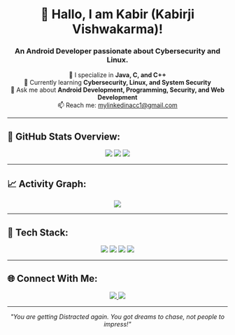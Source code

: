 <!-- Header with Gradient -->
<p align="center">
  <a href="[https://www.youtube.com/watch?v=YOUR_VIDEO_ID](https://www.google.com/imgres?q=lagtrain%20gif&imgurl=https%3A%2F%2Fi.pinimg.com%2Foriginals%2Fb4%2Fa1%2F91%2Fb4a191e1d7f4d288f3b1204b159a9ff8.gif&imgrefurl=https%3A%2F%2Fwww.pinterest.com%2Fpin%2Flag-train-gif-lag-train-inabakumori-discover-share-gifs--620089442454493280%2F&docid=ntK4hsdQZ6GHpM&tbnid=vQjIcu4yXxDFWM&vet=12ahUKEwivytDMq5mOAxUrh1YBHW8yK1cQM3oECBYQAA..i&w=498&h=280&hcb=2&ved=2ahUKEwivytDMq5mOAxUrh1YBHW8yK1cQM3oECBYQAA)" target="_blank">
  </a>
</p>


<h1 align="center">👋 Hallo, I am Kabir (Kabirji Vishwakarma)!</h1>
<h3 align="center">An Android Developer passionate about Cybersecurity and Linux.</h3>

<p align="center">
  📱 I specialize in <b>Java, C, and C++</b> <br>
  🔐 Currently learning <b>Cybersecurity, Linux, and System Security</b> <br>
  💬 Ask me about <b>Android Development, Programming, Security, and Web Development</b> <br>
  📫 Reach me: <a href="mailto:mylinkedinacc1@gmail.com">mylinkedinacc1@gmail.com</a>  
</p>

---

## 🧠 GitHub Stats Overview:
<p align="center">
  <img src="https://github-readme-stats.vercel.app/api?username=classifiedstudentkabir&show_icons=true&theme=radical" />
  <img src="https://github-readme-streak-stats.herokuapp.com?user=classifiedstudentkabir&theme=radical&hide_border=false" />
  <img src="https://github-readme-stats.vercel.app/api/top-langs/?username=classifiedstudentkabir&layout=compact&theme=radical" />
</p>

---

## 📈 Activity Graph:
<p align="center">
  <img src="https://github-readme-activity-graph.vercel.app/graph?username=classifiedstudentkabir&theme=react-dark&hide_border=true" />
</p>

---

## 🚀 Tech Stack:
<p align="center">
  <img src="https://img.shields.io/badge/-Java-007396?style=for-the-badge&logo=java" />
  <img src="https://img.shields.io/badge/-C-00599C?style=for-the-badge&logo=c" />
  <img src="https://img.shields.io/badge/-C++-00599C?style=for-the-badge&logo=c%2B%2B" />
  <img src="https://img.shields.io/badge/-Web%20Development-FFA500?style=for-the-badge&logo=html5" />
</p>

---

## 🌐 Connect With Me:
<p align="center">
  <a href="https://www.linkedin.com/in/kabirji-thedeveloper">
    <img src="https://img.shields.io/badge/-LinkedIn-blue?style=for-the-badge&logo=linkedin" />
  </a>
  <a href="https://discord.com/users/thebinodcc">
    <img src="https://img.shields.io/badge/-Discord-5865F2?style=for-the-badge&logo=discord&logoColor=white" />
  </a>
</p>

---

<p align="center"><i>"You are getting Distracted again. You got dreams to chase, not people to impress!"</i></p>
